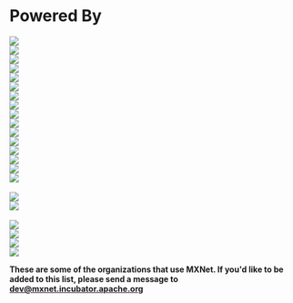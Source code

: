 # Powered By

<div class="section-inst">
<div class="container">
<div class="row">
<div class="col-lg-3 divit col-sm-6">
    <img src="https://raw.githubusercontent.com/dmlc/web-data/master/mxnet/powered-by/Amazon.png">
</div>

<div class="col-lg-3 divit col-sm-6">
    <img src="https://raw.githubusercontent.com/dmlc/web-data/master/mxnet/powered-by/Banjo.png">
</div>

<div class="col-lg-3 divit col-sm-6">
    <img src="https://raw.githubusercontent.com/dmlc/web-data/master/mxnet/powered-by/Borealis_AI.png">
</div>

<div class="col-lg-3 divit col-sm-6">
    <img src="https://raw.githubusercontent.com/dmlc/web-data/master/mxnet/powered-by/Celgene.png">
</div>

<div class="col-lg-3 divit col-sm-6">
    <img src="https://raw.githubusercontent.com/dmlc/web-data/master/mxnet/powered-by/Curalate.png">
</div>

<div class="col-lg-3 divit col-sm-6">
    <img src="https://raw.githubusercontent.com/dmlc/web-data/master/mxnet/powered-by/Gum_Gum.png">
</div>

<div class="col-lg-3 divit col-sm-6">
    <img src="https://raw.githubusercontent.com/dmlc/web-data/master/mxnet/powered-by/Intel.png">
</div>

<div class="col-lg-3 divit col-sm-6">
    <img src="https://raw.githubusercontent.com/dmlc/web-data/master/mxnet/powered-by/Jam_City.png">
</div>

<div class="col-lg-3 divit col-sm-6">
    <img src="https://raw.githubusercontent.com/dmlc/web-data/master/mxnet/powered-by/Julia_Computing.png">
</div>

<div class="col-lg-3 divit col-sm-6">
    <img src="https://raw.githubusercontent.com/dmlc/web-data/master/mxnet/powered-by/Lohika.png">
</div>   
          
<div class="col-lg-3 divit col-sm-6">
    <img src="https://raw.githubusercontent.com/dmlc/web-data/master/mxnet/powered-by/NTT_Docomo.png">
</div>
             
<div class="col-lg-3 divit col-sm-6">
    <img src="https://raw.githubusercontent.com/dmlc/web-data/master/mxnet/powered-by/PIXM.png">
</div>
    
<div class="col-lg-3 divit col-sm-6">
    <img src="https://raw.githubusercontent.com/dmlc/web-data/master/mxnet/powered-by/Samsung_SDS.png">
</div> 
    
<div class="col-lg-3 divit col-sm-6">
    <img src="https://raw.githubusercontent.com/dmlc/web-data/master/mxnet/powered-by/SKT.png">
</div>
         
<div class="col-lg-3 divit col-sm-6">
    <img src="https://raw.githubusercontent.com/dmlc/web-data/master/mxnet/powered-by/Sigopt.png">
</div>

<div class="col-lg-3 divit col-sm-6">
    <img src="https://raw.githubusercontent.com/dmlc/web-data/master/mxnet/powered-by/Teamwork.png">
</div>

<div class="col-lg-3 divit nomobile col-sm-6">
    <br/>
</div>

<div class="col-lg-3 divit col-sm-6">
    <img src="https://raw.githubusercontent.com/dmlc/web-data/master/mxnet/powered-by/Tusimple.png">
</div>

<div class="col-lg-3 divit col-sm-6">
    <img src="https://raw.githubusercontent.com/dmlc/web-data/master/mxnet/powered-by/Wolfram.png">
</div>

<div class="col-lg-3 divit nomobile col-sm-6">
    <br/>
</div>

<div class="col-lg-3 col-sm-6">
    <img src="https://raw.githubusercontent.com/dmlc/web-data/master/mxnet/powered-by/CMU.png">
</div>

<div class="col-lg-3 col-sm-6">
    <img src="https://raw.githubusercontent.com/dmlc/web-data/master/mxnet/powered-by/Emory_NLP.png">
</div>

<div class="col-lg-3 col-sm-6">
    <img src="https://raw.githubusercontent.com/dmlc/web-data/master/mxnet/powered-by/MNLAB_KAIST.png">
</div>

<div class="col-lg-3 col-sm-6">
    <img src="https://raw.githubusercontent.com/dmlc/web-data/master/mxnet/powered-by/SPL_Seoul_National_University.png">
</div>
</div>
    <p>
        <b>These are some of the organizations that use MXNet. If you'd like to be added to this list, please send a message to <a href="mailto:dev@mxnet.incubator.apache.org">dev@mxnet.incubator.apache.org</a> </b>
    </p>
</div>
</div>
